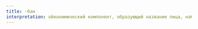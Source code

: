 ```yaml
---
title: -бан
interpretation: ойконимический компонент, образующий название лица, наблюдающего за чемлибо
---
```

